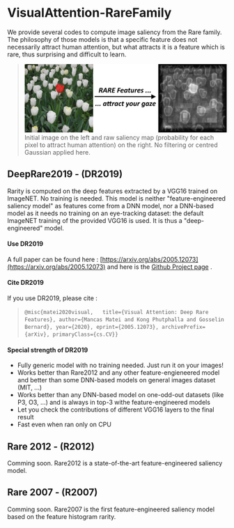# VisualAttention-RareFamily

We provide several codes to compute image saliency from the Rare family. The philosophy of those models is that a specific feature does not necessarily attract human attention, but what attracts it is a feature which is rare, thus surprising and difficult to learn. 
> ![Rariy & Saliency](images/rarity.jpg) 
> Initial image on the left and raw saliency map (probability for each pixel to attract human attention) on the right. No filtering or centred Gaussian applied here. 

## DeepRare2019 - (DR2019)
Rarity is computed on the deep features extracted by a VGG16 trained on ImageNET. No training is needed. This model is neither "feature-engineered saliency model" as features come from a DNN model, nor a DNN-based model as it needs no training on an eye-tracking dataset: the default ImageNET training of the provided VGG16 is used. It is thus a "deep-engineered" model.

#### Use DR2019
A full paper can be found here : [https://arxiv.org/abs/2005.12073](https://arxiv.org/abs/2005.12073) and here is the [Github Project page](https://github.com/numediart/VisualAttention-DeepRare2019) .

#### Cite DR2019
If you use DR2019, please cite :   
>  `@misc{matei2020visual,  
 title={Visual Attention: Deep Rare Features}, author={Mancas Matei and Kong Phutphalla and Gosselin Bernard}, year={2020}, eprint={2005.12073}, archivePrefix={arXiv}, primaryClass={cs.CV}}`  

#### Special strength of DR2019
* Fully generic model with no training needed. Just run it on your images!
* Works better than Rare2012 and any other feature-engieneered model and better than some DNN-based models on general images dataset (MIT, ...)
* Works better than any DNN-based model on one-odd-out datasets (like P3, O3, ...) and is always in top-3 withe feature-engineered models
* Let you check the contributions of different VGG16 layers to the final result
* Fast even when ran only on CPU

## Rare 2012 - (R2012)

Comming soon. Rare2012 is a state-of-the-art feature-engineered saliency model. 


## Rare 2007 - (R2007)

Comming soon. Rare2007 is the first feature-engineered saliency model based on the feature histogram rarity. 
